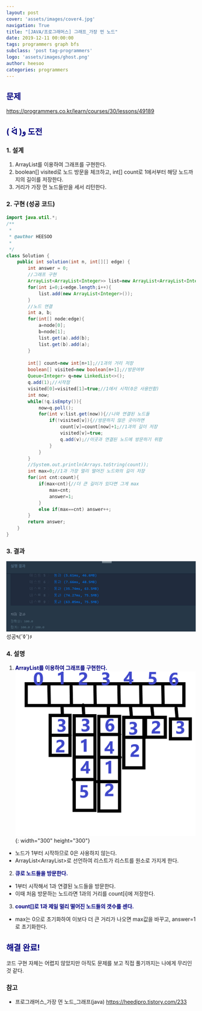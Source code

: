 ```yaml
---
layout: post
cover: 'assets/images/cover4.jpg'
navigation: True
title: "[JAVA/프로그래머스] 그래프_가장 먼 노드"
date: 2019-12-11 00:00:00
tags: programmers graph bfs
subclass: 'post tag-programmers'
logo: 'assets/images/ghost.png'
author: heesoo
categories: programmers
---
```

## <span style="color:navy">문제</span>
<https://programmers.co.kr/learn/courses/30/lessons/49189>

## <span style="color:navy">( ᐛ )و 도전</span>

### 1. 설계
1. ArrayList를 이용하여 그래프를 구현한다.
2. boolean[] visited로 노드 방문을 체크하고, int[] count로 1에서부터 해당 노드까지의 길이를 저장한다.
3. 거리가 가장 먼 노드들만을 세서 리턴한다.

### 2. 구현 (성공 코드)
```java
import java.util.*;
/**
 *
 * @author HEESOO
 *
 */
class Solution {
    public int solution(int n, int[][] edge) {
        int answer = 0;
        //그래프 구현
        ArrayList<ArrayList<Integer>> list=new ArrayList<ArrayList<Integer>>();
        for(int i=0;i<edge.length;i++){
            list.add(new ArrayList<Integer>());
        }
        //노드 연결
        int a, b;
        for(int[] node:edge){
            a=node[0];
            b=node[1];
            list.get(a).add(b);
            list.get(b).add(a);
        }

        int[] count=new int[n+1];//1과의 거리 저장
        boolean[] visited=new boolean[n+1];//방문여부
        Queue<Integer> q=new LinkedList<>();
        q.add(1);//시작점
        visited[0]=visited[1]=true;//1에서 시작(0은 사용안함)
        int now;
        while(!q.isEmpty()){
            now=q.poll();
            for(int v:list.get(now)){//나와 연결된 노드들
                if(!visited[v]){//방문하지 않은 곳이라면
                    count[v]=count[now]+1;//1과의 길이 저장
                    visited[v]=true;
                    q.add(v);//이곳과 연결된 노드에 방문하기 위함
                }
            }
        }
        //System.out.println(Arrays.toString(count));
        int max=0;//1과 가장 멀리 떨어진 노드와의 길이 저장
        for(int cnt:count){
            if(max<cnt){//더 큰 길이가 있다면 그게 max
                max=cnt;
                answer=1;
            }
            else if(max==cnt) answer++;
        }
        return answer;
    }
}
```

### 3. 결과
![실행결과](./assets/images/191211_1.PNG)
성공٩(˘◊˘)۶

### 4. 설명
1. **<span style="color:navy">ArrayList를 이용하여 그래프를 구현한다.</span>**
![실행결과](./assets/images/191211_2.png){: width="300" height="300"}
- 노드가 1부터 시작하므로 0은 사용하지 않는다.
- ArrayList<ArrayList<Integer>>로 선언하여 리스트가 리스트를 원소로 가지게 한다.
2. **<span style="color:navy">큐로 노드들을 방문한다.</span>**
- 1부터 시작해서 1과 연결된 노드들을 방문한다.
- 이때 처음 방문하는 노드라면 1과의 거리를 count[i]에 저장한다.
3. **<span style="color:navy">count[]로 1과 제일 멀리 떨어진 노드들의 갯수를 센다.</span>**
- max는 0으로 초기화하여 이보다 더 큰 거리가 나오면 max값을 바꾸고, answer=1로 초기화한다.

## <span style="color:navy">해결 완료!</span>
코드 구현 자체는 어렵지 않았지만 아직도 문제를 보고 직접 풀기까지는 나에게 무리인 것 같다.

### 참고
- 프로그래머스_가장 먼 노드_그래프(java) <https://heedipro.tistory.com/233>
